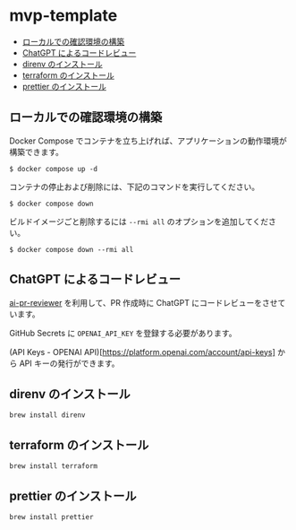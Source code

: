 # mvp-template

-   [ローカルでの確認環境の構築](#local-exec)
-   [ChatGPT によるコードレビュー](#ai-review)
-   [direnv のインストール](#install-direnv)
-   [terraform のインストール](#install-terraform)
-   [prettier のインストール](#install-prettier)

<h2 id="local-exec">ローカルでの確認環境の構築</h2>

Docker Compose でコンテナを立ち上げれば、アプリケーションの動作環境が構築できます。

```shell
$ docker compose up -d
```

コンテナの停止および削除には、下記のコマンドを実行してください。

```shell
$ docker compose down
```

ビルドイメージごと削除するには `--rmi all` のオプションを追加してください。

```shell
$ docker compose down --rmi all
```

<h2 id="ai-review">ChatGPT によるコードレビュー</h2>

[ai-pr-reviewer](https://github.com/coderabbitai/ai-pr-reviewer) を利用して、PR 作成時に ChatGPT にコードレビューをさせています。

GitHub Secrets に `OPENAI_API_KEY` を登録する必要があります。

(API Keys - OPENAI API)[https://platform.openai.com/account/api-keys] から API キーの発行ができます。

<h2 id="install-direnv">direnv のインストール</h2>

<!-- direnv をなぜ使うのか -->

```
brew install direnv
```

<h2 id="install-terraform">terraform のインストール</h2>

<!-- terraform をなぜ使うのか -->

```
brew install terraform
```

<h2 id="install-prettier">prettier のインストール</h2>

<!-- prettier をなぜ使うのか -->

```
brew install prettier
```
